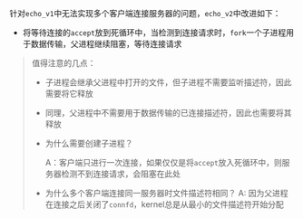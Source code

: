 针对`echo_v1`中无法实现多个客户端连接服务器的问题，`echo_v2`中改进如下：

- 将等待连接的`accept`放到死循环中，当检测到连接请求时，`fork`一个子进程用于数据传输，父进程继续阻塞，等待连接请求

> 值得注意的几点：
>   - 子进程会继承父进程中打开的文件，但子进程不需要监听描述符，因此需要将它释放
>   - 同理，父进程中不需要用于数据传输的已连接描述符，因此也需要将其释放
>   - 为什么需要创建子进程？
>   
>       A：客户端只进行一次连接，如果仅仅是将`accept`放入死循环中，则服务器检测不到连接请求，会阻塞在此处
>   - 为什么多个客户端连接同一服务器时文件描述符相同？
>       A: 因为父进程在连接之后关闭了`connfd`，kernel总是从最小的文件描述符开始分配